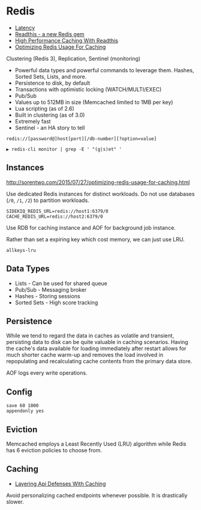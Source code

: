# Redis

* [Latency](http://redis.io/topics/latency)
* [Readthis - a new Redis gem](https://github.com/sorentwo/readthis)
* [High Performance Caching With Readthis](http://sorentwo.com/2015/07/20/high-performance-caching-with-readthis.html)
* [Optimizing Redis Usage For Caching](http://sorentwo.com/2015/07/27/optimizing-redis-usage-for-caching.html)

Clustering (Redis 3), Replication, Sentinel (monitoring)

* Powerful data types and powerful commands to leverage them. Hashes, Sorted Sets, Lists, and more.
* Persistence to disk, by default
* Transactions with optimistic locking (WATCH/MULTI/EXEC)
* Pub/Sub
* Values up to 512MB in size (Memcached limited to 1MB per key)
* Lua scripting (as of 2.6)
* Built in clustering (as of 3.0)
* Extremely fast
* Sentinel - an HA story to tell

```
redis://[password@]host[port][/db-number][?option=value]
```

```
▶ redis-cli monitor | grep -E ' "(g|s)et" '
```

## Instances

http://sorentwo.com/2015/07/27/optimizing-redis-usage-for-caching.html

Use dedicated Redis instances for distinct workloads. Do not use databases (`/0`, `/1`, `/2`) to partition workloads.

```
SIDEKIQ_REDIS_URL=redis://host1:6379/0
CACHE_REDIS_URL=redis://host2:6379/0
```

Use RDB for caching instance and AOF for background job instance.

Rather than set a expiring key which cost memory, we can just use LRU.

```
allkeys-lru
```

## Data Types

* Lists - Can be used for shared queue
* Pub/Sub - Messaging broker
* Hashes - Storing sessions
* Sorted Sets - High score tracking

## Persistence

While we tend to regard the data in caches as volatile and transient, persisting data to disk can be quite valuable in caching scenarios. Having the cache's data available for loading immediately after restart allows for much shorter cache warm-up and removes the load involved in repopulating and recalculating cache contents from the primary data store.

AOF logs every write operations.

## Config

```
save 60 1000
appendonly yes
```

## Eviction

Memcached employs a Least Recently Used (LRU) algorithm while Redis has 6 eviction policies to choose from.

## Caching

* [Layering Api Defenses With Caching](http://sorentwo.com/2015/10/19/layering-api-defenses-with-caching.html)

Avoid personalizing cached endpoints whenever possible. It is drastically slower.
